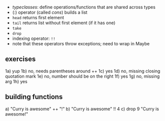 - _typeclasses_: define operations/functions that are shared across types
- (:) operator (called _cons_) builds a list
- `head` returns first element
- `tail` returns list without first element (if it has one)
- `take`
- `drop`
- indexing operator: `!!`
- note that these operators throw exceptions; need to wrap in Maybe

## exercises

1a) yup
1b) no, needs parentheses around ++
1c) yes
1d) no, missing closing quotation mark
1e) no, number should be on the right
1f) yes
1g) no, missing arg
1h) yes

## building functions

a) "Curry is awesome" ++ "!"
b) "Curry is awesome" !! 4
c) drop 9 "Curry is awesome!"
